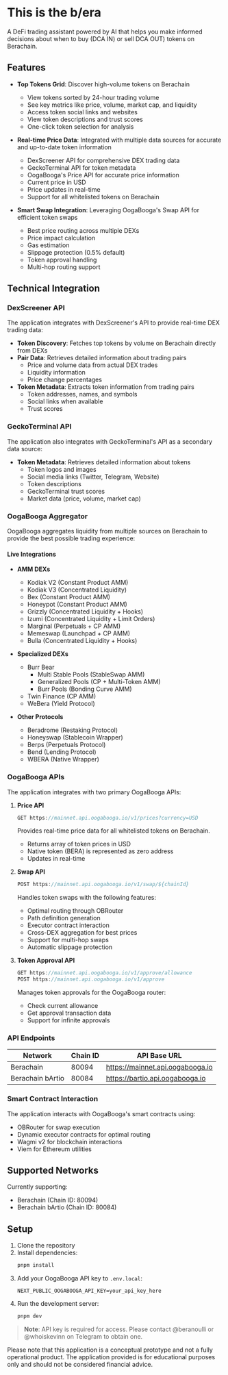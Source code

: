# This is the b/era

A DeFi trading assistant powered by AI that helps you make informed decisions about when to buy (DCA IN) or sell DCA OUT) tokens on Berachain.

## Features

- **Top Tokens Grid**: Discover high-volume tokens on Berachain
  - View tokens sorted by 24-hour trading volume
  - See key metrics like price, volume, market cap, and liquidity
  - Access token social links and websites
  - View token descriptions and trust scores
  - One-click token selection for analysis

- **Real-time Price Data**: Integrated with multiple data sources for accurate and up-to-date token information
  - DexScreener API for comprehensive DEX trading data
  - GeckoTerminal API for token metadata
  - OogaBooga's Price API for accurate price information
  - Current price in USD
  - Price updates in real-time
  - Support for all whitelisted tokens on Berachain

- **Smart Swap Integration**: Leveraging OogaBooga's Swap API for efficient token swaps
  - Best price routing across multiple DEXs
  - Price impact calculation
  - Gas estimation
  - Slippage protection (0.5% default)
  - Token approval handling
  - Multi-hop routing support

## Technical Integration

### DexScreener API

The application integrates with DexScreener's API to provide real-time DEX trading data:

- **Token Discovery**: Fetches top tokens by volume on Berachain directly from DEXs
- **Pair Data**: Retrieves detailed information about trading pairs
  - Price and volume data from actual DEX trades
  - Liquidity information
  - Price change percentages
- **Token Metadata**: Extracts token information from trading pairs
  - Token addresses, names, and symbols
  - Social links when available
  - Trust scores

### GeckoTerminal API

The application also integrates with GeckoTerminal's API as a secondary data source:

- **Token Metadata**: Retrieves detailed information about tokens
  - Token logos and images
  - Social media links (Twitter, Telegram, Website)
  - Token descriptions
  - GeckoTerminal trust scores
  - Market data (price, volume, market cap)

### OogaBooga Aggregator

OogaBooga aggregates liquidity from multiple sources on Berachain to provide the best possible trading experience:

#### Live Integrations
- **AMM DEXs**
  - Kodiak V2 (Constant Product AMM)
  - Kodiak V3 (Concentrated Liquidity)
  - Bex (Constant Product AMM)
  - Honeypot (Constant Product AMM)
  - Grizzly (Concentrated Liquidity + Hooks)
  - Izumi (Concentrated Liquidity + Limit Orders)
  - Marginal (Perpetuals + CP AMM)
  - Memeswap (Launchpad + CP AMM)
  - Bulla (Concentrated Liquidity + Hooks)

- **Specialized DEXs**
  - Burr Bear
    - Multi Stable Pools (StableSwap AMM)
    - Generalized Pools (CP + Multi-Token AMM)
    - Burr Pools (Bonding Curve AMM)
  - Twin Finance (CP AMM)
  - WeBera (Yield Protocol)

- **Other Protocols**
  - Beradrome (Restaking Protocol)
  - Honeyswap (Stablecoin Wrapper)
  - Berps (Perpetuals Protocol)
  - Bend (Lending Protocol)
  - WBERA (Native Wrapper)

### OogaBooga APIs

The application integrates with two primary OogaBooga APIs:

1. **Price API**
   ```typescript
   GET https://mainnet.api.oogabooga.io/v1/prices?currency=USD
   ```
   Provides real-time price data for all whitelisted tokens on Berachain.
   - Returns array of token prices in USD
   - Native token (BERA) is represented as zero address
   - Updates in real-time

2. **Swap API**
   ```typescript
   POST https://mainnet.api.oogabooga.io/v1/swap/${chainId}
   ```
   Handles token swaps with the following features:
   - Optimal routing through OBRouter
   - Path definition generation
   - Executor contract interaction
   - Cross-DEX aggregation for best prices
   - Support for multi-hop swaps
   - Automatic slippage protection

3. **Token Approval API**
   ```typescript
   GET https://mainnet.api.oogabooga.io/v1/approve/allowance
   POST https://mainnet.api.oogabooga.io/v1/approve
   ```
   Manages token approvals for the OogaBooga router:
   - Check current allowance
   - Get approval transaction data
   - Support for infinite approvals

### API Endpoints

| Network | Chain ID | API Base URL |
|---------|----------|--------------|
| Berachain | 80094 | https://mainnet.api.oogabooga.io |
| Berachain bArtio | 80084 | https://bartio.api.oogabooga.io |

### Smart Contract Interaction

The application interacts with OogaBooga's smart contracts using:
- OBRouter for swap execution
- Dynamic executor contracts for optimal routing
- Wagmi v2 for blockchain interactions
- Viem for Ethereum utilities

## Supported Networks

Currently supporting:
- Berachain (Chain ID: 80094)
- Berachain bArtio (Chain ID: 80084)

## Setup

1. Clone the repository
2. Install dependencies:
   ```bash
   pnpm install
   ```
3. Add your OogaBooga API key to `.env.local`:
   ```
   NEXT_PUBLIC_OOGABOOGA_API_KEY=your_api_key_here
   ```
4. Run the development server:
   ```bash
   pnpm dev
   ```

> **Note**: API key is required for access. Please contact @beranoulli or @whoiskevinn on Telegram to obtain one.

Please note that this application is a conceptual prototype and not a fully operational product. The application provided is for educational purposes only and should not be considered financial advice.
